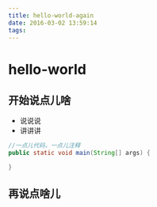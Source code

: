 ```yaml
---
title: hello-world-again
date: 2016-03-02 13:59:14
tags:
---
```


# hello-world
## 开始说点儿啥
+ 说说说
+ 讲讲讲

``` java
//一点儿代码，一点儿注释
public static void main(String[] args) {

}
```
## 再说点啥儿
